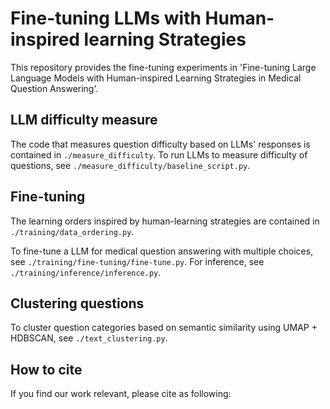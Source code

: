 # Fine-tuning LLMs with Human-inspired learning Strategies

This repository provides the fine-tuning experiments in 'Fine-tuning Large Language Models with Human-inspired Learning Strategies in Medical Question Answering'.

## LLM difficulty measure
The code that measures question difficulty based on LLMs' responses is contained in `./measure_difficulty`. To run LLMs to measure difficulty of questions, see `./measure_difficulty/baseline_script.py`.

## Fine-tuning
The learning orders inspired by human-learning strategies are contained in `./training/data_ordering.py`.

To fine-tune a LLM for medical question answering with multiple choices, see `./training/fine-tuning/fine-tune.py`. For inference, see `./training/inference/inference.py`. 

## Clustering questions
To cluster question categories based on semantic similarity using UMAP + HDBSCAN, see `./text_clustering.py`.

## How to cite
If you find our work relevant, please cite as following:
